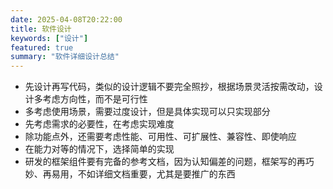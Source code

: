 ```yaml
---
date: 2025-04-08T20:22:00
title: 软件设计
keywords: ["设计"]
featured: true
summary: "软件详细设计总结"
---
```

- 先设计再写代码，类似的设计逻辑不要完全照抄，根据场景灵活按需改动，设计多考虑方向性，而不是可行性
- 多考虑使用场景，需要过度设计，但是具体实现可以只实现部分
- 先考虑需求的必要性，在考虑实现难度
- 除功能点外，还需要考虑性能、可用性、可扩展性、兼容性、即使响应
- 在能力对等的情况下，选择简单的实现
- 研发的框架组件要有完备的参考文档，因为认知偏差的问题，框架写的再巧妙、再易用，不如详细文档重要，尤其是要推广的东西